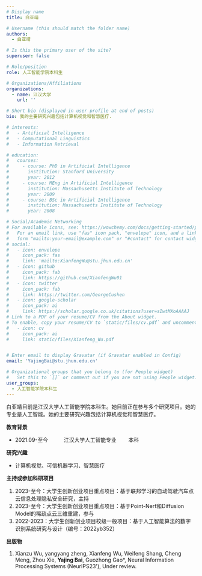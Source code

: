 ```yaml
---
# Display name
title: 白亚靖

# Username (this should match the folder name)
authors:
  - 白亚靖

# Is this the primary user of the site?
superuser: false

# Role/position
role: 人工智能学院本科生

# Organizations/Affiliations
organizations:
  - name: 江汉大学
    url: ''

# Short bio (displayed in user profile at end of posts)
bio: 我的主要研究兴趣包括计算机视觉和智慧医疗.

# interests:
#   - Artificial Intelligence
#   - Computational Linguistics
#   - Information Retrieval

# education:
#   courses:
#     - course: PhD in Artificial Intelligence
#       institution: Stanford University
#       year: 2012
#     - course: MEng in Artificial Intelligence
#       institution: Massachusetts Institute of Technology
#       year: 2009
#     - course: BSc in Artificial Intelligence
#       institution: Massachusetts Institute of Technology
#       year: 2008

# Social/Academic Networking
# For available icons, see: https://wowchemy.com/docs/getting-started/page-builder/#icons
#   For an email link, use "fas" icon pack, "envelope" icon, and a link in the
#   form "mailto:your-email@example.com" or "#contact" for contact widget.
# social:
#   - icon: envelope
#     icon_pack: fas
#     link: 'mailto:XianfengWu@stu.jhun.edu.cn'
#   - icon: github
#     icon_pack: fab
#     link: https://github.com/XianfengWu01
#   - icon: twitter
#     icon_pack: fab
#     link: https://twitter.com/GeorgeCushen
#   - icon: google-scholar
#     icon_pack: ai
#     link: https://scholar.google.co.uk/citations?user=sIwtMXoAAAAJ
# Link to a PDF of your resume/CV from the About widget.
# To enable, copy your resume/CV to `static/files/cv.pdf` and uncomment the lines below.
#   - icon: cv
#     icon_pack: ai
#     link: static/files/Xianfeng_Wu.pdf


# Enter email to display Gravatar (if Gravatar enabled in Config)
email: 'YajingBai@stu.jhun.edu.cn'

# Organizational groups that you belong to (for People widget)
#   Set this to `[]` or comment out if you are not using People widget.
user_groups:
  - 人工智能学院本科生
---
```


白亚靖目前是江汉大学人工智能学院本科生。她目前正在参与多个研究项目。她的专业是人工智能。她的主要研究兴趣包括计算机视觉和智慧医疗。

**教育背景**
 - 2021.09-至今　　　江汉大学人工智能专业　　       本科
                    
**研究兴趣**
 - 计算机视觉、可信机器学习、智慧医疗

**主持或参加科研项目**
 1. 2023-至今：大学生创新创业项目重点项目：基于联邦学习的自动驾驶汽车点云信息处理隐私安全研究，主持
 2. 2023-至今：大学生创新创业项目重点项目：基于Point-Nerf和Diffusion Model的稀疏点云三维重建，参与
 3. 2022-2023：大学生创新创业项目校级一般项目：基于人工智能算法的数字识别系统研究与设计（编号：2022yb352）

**出版物**
 1.	Xianzu Wu, yangyang zheng, Xianfeng Wu, Weifeng Shang, Cheng Meng, Zhou Xie, **Yajing Bai**, Guozhong Gao*, Neural Information Processing Systems (NeurIPS23'), Under review.



